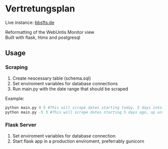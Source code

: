 # Vertretungsplan

Live instance: [bbsfts.de](https://bbsfts.de/)

Reformatting of the WebUntis Monitor view  
Built with flask, htmx and postgresql

## Usage
### Scraping
1. Create nescessary table (schema.sql)
2. Set enviroment variables for database connections
3. Run main.py with the date range that should be scraped

Example:
```python
python main.py 0 5 #This will scrape dates starting today, 5 days into the future
python main.py -5 3 #This will scrape dates starting 5 days ago, up until in 3 days
```

### Flask Server
1. Set enviroment variables for database connection
2. Start flask app in a production enviroment, preferrably gunicorn